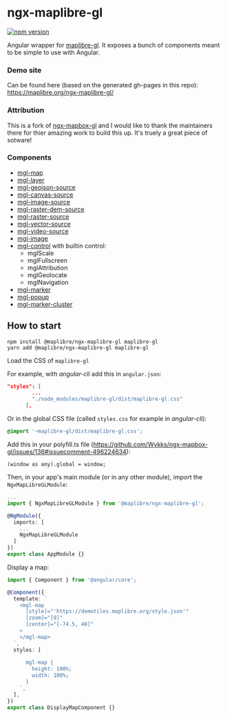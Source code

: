 # ngx-maplibre-gl

[![npm version](https://img.shields.io/npm/v/ngx-maplibre-gl.svg?style=flat)](https://www.npmjs.com/package/@maplibre/ngx-maplibre-gl)

Angular wrapper for [maplibre-gl](https://www.maplibre.org/). It exposes a bunch of components meant to be simple to use with Angular.

### Demo site

Can be found here (based on the generated gh-pages in this repo):
https://maplibre.org/ngx-maplibre-gl/

### Attribution

This is a fork of [ngx-mapbox-gl](https://github.com/Wykks/ngx-mapbox-gl) and I would like to thank the maintainers there for thier amazing work to build this up. It's truely a great piece of sotware!

### Components

- [mgl-map](docs/API.md#mgl-map-mapbox-gl-api)
- [mgl-layer](docs/API.md#mgl-layer-mapbox-gl-style-spec)
- [mgl-geojson-source](docs/API.md#mgl-geojson-source-mapbox-gl-style-spec)
- [mgl-canvas-source](docs/API.md#mgl-canvas-source-mapbox-gl-style-spec)
- [mgl-image-source](docs/API.md#mgl-image-source-mapbox-gl-style-spec)
- [mgl-raster-dem-source](docs/API.md#mgl-raster-dem-source-mapbox-gl-style-spec)
- [mgl-raster-source](docs/API.md#mgl-raster-source-mapbox-gl-style-spec)
- [mgl-vector-source](docs/API.md#mgl-vector-source-mapbox-gl-style-spec)
- [mgl-video-source](docs/API.md#mgl-video-source-mapbox-gl-style-spec)
- [mgl-image](docs/API.md#mgl-image-mapbox-gl-api)
- [mgl-control](docs/API.md#mgl-control) with builtin control:
  - mglScale
  - mglFullscreen
  - mglAttribution
  - mglGeolocate
  - mglNavigation
- [mgl-marker](docs/API.md#mgl-marker-mapbox-gl-api)
- [mgl-popup](docs/API.md#mgl-popup-mapbox-gl-api)
- [mgl-marker-cluster](docs/API.md#ngx-mgl-marker-cluster-supercluster-api)

## How to start

```
npm install @maplibre/ngx-maplibre-gl maplibre-gl
yarn add @maplibre/ngx-maplibre-gl maplibre-gl
```

Load the CSS of `maplibre-gl`

For example, with _angular-cli_ add this in `angular.json`:

```json
"styles": [
        ...
        "./node_modules/maplibre-gl/dist/maplibre-gl.css"
      ],
```

Or in the global CSS file (called `styles.css` for example in _angular-cli_):

```css
@import '~maplibre-gl/dist/maplibre-gl.css';
```

Add this in your polyfill.ts file (https://github.com/Wykks/ngx-mapbox-gl/issues/136#issuecomment-496224634):

```
(window as any).global = window;
```

Then, in your app's main module (or in any other module), import the `NgxMapLibreGLModule`:

```ts
...
import { NgxMapLibreGLModule } from '@maplibre/ngx-maplibre-gl';

@NgModule({
  imports: [
    ...
    NgxMapLibreGLModule
  ]
})
export class AppModule {}
```

Display a map:

```ts
import { Component } from '@angular/core';

@Component({
  template: `
    <mgl-map
      [style]="'https://demotiles.maplibre.org/style.json'"
      [zoom]="[9]"
      [center]="[-74.5, 40]"
    >
    </mgl-map>
  `,
  styles: [
    `
      mgl-map {
        height: 100%;
        width: 100%;
      }
    `,
  ],
})
export class DisplayMapComponent {}
```
